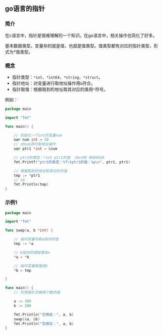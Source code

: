 ## go语言的指针

### 简介

在c语言中，指针是很难理解的一个知识。在go语言中，相关操作也简化了好多。

基本数据类型，变量存的就是值，也就是值类型。值类型都有对应的指针类型，形式为*值类型。

### 概念

- 指针类型：`*int`、`*int64`、`*string`、`*struct`。
- 指针地址：对变量进行取地址操作用`&`符合。
- 指针取值：根据取到的地址取其对应的值用`*`符号。

例如：

```go
package main

import "fmt"

func main() {

	// 初始化一个int的变量num
	var num int = 10
	// 对num进行取地址操作
	var ptr1 *int = &num

	// ptr1的类型：*int	ptr1的值 ：0xc00 0086010
	fmt.Printf("ptr1的类型：%T\tptr1的值：%p\n", ptr1, ptr1)

	// 根据取到的地址取其对应的值
	tmp := *ptr1
	// 10
	fmt.Println(tmp)
}

```

### 示例1

```go
package main

import "fmt"

func swap(a, b *int) {

	// 临时变量存取a指向的值
	tmp := *a

	// b指向的值赋值给a
	*a = *b

	// 临时变量赋值给b
	*b = tmp

}

func main() {
	// 利用指针交换两个数的值

	a := 100
	b := 200

	fmt.Println("交换前：", a, b)
	swap(&a, &b)
	fmt.Println("交换后：", a, b)
}
```



